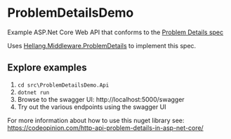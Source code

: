 # ProblemDetailsDemo

Example ASP.Net Core Web API that conforms to the [Problem Details spec](https://tools.ietf.org/html/rfc7807)

Uses [Hellang.Middleware.ProblemDetails](https://www.nuget.org/packages/Hellang.Middleware.ProblemDetails) to implement this spec.

## Explore examples

1. `cd src\ProblemDetailsDemo.Api`
2. `dotnet run`
3. Browse to the swagger UI: http://localhost:5000/swagger
4. Try out the various endpoints using the swagger UI

For more information about how to use this nuget library see: https://codeopinion.com/http-api-problem-details-in-asp-net-core/